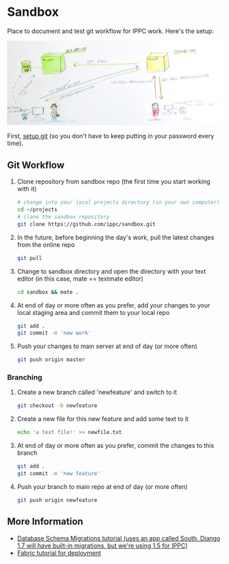 # Sandbox

Place to document and test git workflow for IPPC work. Here's the setup:

![Drawing by Paola Sentinelli](workflow.jpg)

First, [setup git](https://help.github.com/articles/set-up-git) (so you don't have to keep putting in  your password every time).

## Git Workflow

1. Clone repository from sandbox repo (the first time you start working with it)

    ```bash    
    # change into your local projects directory (in your own computer) 
    cd ~/projects
    # clone the sandbox repository
    git clone https://github.com/ippc/sandbox.git
    ```

2. In the future, before beginning the day's work, pull the latest changes from the online repo

   ```bash
   git pull

3. Change to sandbox directory and open the directory with your text editor (in this case, mate == textmate editor)  

    ```bash    
    cd sandbox && mate .
    ```

3. At end of day or more often as you prefer, add your changes to your local staging area and commit them to your local repo

    ```bash    
    git add .
    git commit -m 'new work'
    ```

4. Push your changes to main server at end of day (or more often)


    ```bash
    git push origin master
    ```
    
### Branching

1. Create a new branch called 'newfeature' and switch to it

    ```bash    
    git checkout -b newfeature
    ````
    
2. Create a new file for this new feature and add some text to it

    ```bash    
    echo 'a text file!' >> newfile.txt
    ````

3. At end of day or more often as you prefer, commit the changes to this branch

    ```bash    
    git add .
    git commit -m 'new feature'
    ````

4. Push your branch to main repo at end of day (or more often)

    ```bash    
    git push origin newfeature
    ````

## More Information

- [Database Schema Migrations tutorial (uses an app called South. Django 1.7 will have built-in migrations, but we're using 1.5 for IPPC)](http://south.readthedocs.org/en/latest/tutorial/part1.html)
- [Fabric tutorial for deployment](http://docs.fabfile.org/en/latest/tutorial.html)